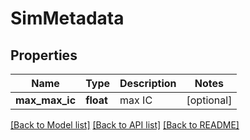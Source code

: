 # SimMetadata

## Properties
Name | Type | Description | Notes
------------ | ------------- | ------------- | -------------
**max_max_ic** | **float** | max IC | [optional] 

[[Back to Model list]](../README.md#documentation-for-models) [[Back to API list]](../README.md#documentation-for-api-endpoints) [[Back to README]](../README.md)


